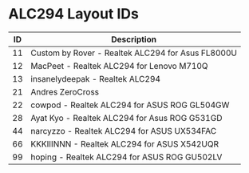 # ALC294 Layout IDs

| ID | Description |
|---|---|
| 11 | Custom by Rover - Realtek ALC294 for Asus FL8000U |
| 12 | MacPeet - Realtek ALC294 for Lenovo M710Q |
| 13 | insanelydeepak - Realtek ALC294 |
| 21 | Andres ZeroCross |
| 22 | cowpod - Realtek ALC294 for ASUS ROG GL504GW |
| 28 | Ayat Kyo - Realtek ALC294 for Asus ROG G531GD |
| 44 | narcyzzo - Realtek ALC294 for ASUS UX534FAC |
| 66 | KKKIIINNN - Realtek ALC294 for ASUS X542UQR |
| 99 | hoping - Realtek ALC294 for ASUS ROG GU502LV |
